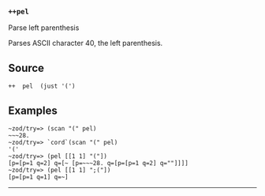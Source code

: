 ### `++pel`

Parse left parenthesis

Parses ASCII character 40, the left parenthesis.

Source
------

    ++  pel  (just '(')

Examples
--------

    ~zod/try=> (scan "(" pel)
    ~~~28.
    ~zod/try=> `cord`(scan "(" pel)
    '('
    ~zod/try=> (pel [[1 1] "("])
    [p=[p=1 q=2] q=[~ [p=~~~28. q=[p=[p=1 q=2] q=""]]]]
    ~zod/try=> (pel [[1 1] ";("])
    [p=[p=1 q=1] q=~]



***
